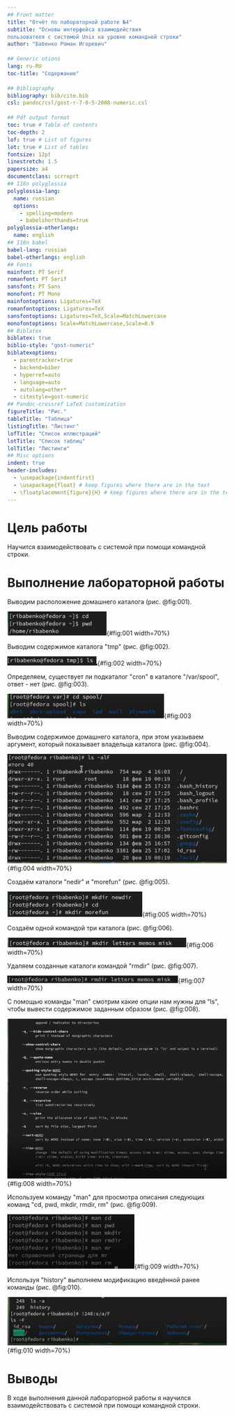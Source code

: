 ```yaml
---
## Front matter
title: "Отчёт по лабораторной работе №4"
subtitle: "Основы интерфейса взаимодействия
пользователя с системой Unix на уровне командной строки"
author: "Бабенко Роман Игоревич"

## Generic otions
lang: ru-RU
toc-title: "Содержание"

## Bibliography
bibliography: bib/cite.bib
csl: pandoc/csl/gost-r-7-0-5-2008-numeric.csl

## Pdf output format
toc: true # Table of contents
toc-depth: 2
lof: true # List of figures
lot: true # List of tables
fontsize: 12pt
linestretch: 1.5
papersize: a4
documentclass: scrreprt
## I18n polyglossia
polyglossia-lang:
  name: russian
  options:
	- spelling=modern
	- babelshorthands=true
polyglossia-otherlangs:
  name: english
## I18n babel
babel-lang: russian
babel-otherlangs: english
## Fonts
mainfont: PT Serif
romanfont: PT Serif
sansfont: PT Sans
monofont: PT Mono
mainfontoptions: Ligatures=TeX
romanfontoptions: Ligatures=TeX
sansfontoptions: Ligatures=TeX,Scale=MatchLowercase
monofontoptions: Scale=MatchLowercase,Scale=0.9
## Biblatex
biblatex: true
biblio-style: "gost-numeric"
biblatexoptions:
  - parentracker=true
  - backend=biber
  - hyperref=auto
  - language=auto
  - autolang=other*
  - citestyle=gost-numeric
## Pandoc-crossref LaTeX customization
figureTitle: "Рис."
tableTitle: "Таблица"
listingTitle: "Листинг"
lofTitle: "Список иллюстраций"
lotTitle: "Список таблиц"
lolTitle: "Листинги"
## Misc options
indent: true
header-includes:
  - \usepackage{indentfirst}
  - \usepackage{float} # keep figures where there are in the text
  - \floatplacement{figure}{H} # keep figures where there are in the text
---
```


# Цель работы

Научится взаимодействовать с системой при помощи командной строки.

# Выполнение лабораторной работы

Выводим расположение домашнего каталога (рис. @fig:001).

![Домашний каталог](image/1.png){#fig:001 width=70%}

Выводим содержимое каталога "tmp" (рис. @fig:002).

![Содержимое "tmp"](image/2.png){#fig:002 width=70%}

Определяем, существует ли подкаталог  "cron" в каталоге "/var/spool", ответ - нет (рис. @fig:003).

![Проверка наличия каталога](image/3.png){#fig:003 width=70%}

Выводим содержимое домашнего каталога, при этом указываем аргумент, который показывает владельца каталога (рис. @fig:004).

![Содержимое домашнего каталога](image/4.png){#fig:004 width=70%}

Создаём каталоги "nedir" и "morefun" (рис. @fig:005).

![Создание каталогов](image/5.png){#fig:005 width=70%}

Создаём одной командой три каталога (рис. @fig:006).

![Создание каталогов одной командой](image/6.png){#fig:006 width=70%}

Удаляем созданные каталоги командой "rmdir" (рис. @fig:007).

![Удаление каталогов](image/7.png){#fig:007 width=70%}

С помощью команды "man" смотрим какие опции нам нужны для "ls", чтобы вывести содержимое заданным образом (рис. @fig:008).

![Изучаем аргументы для "ls"](image/8.png){#fig:008 width=70%}

Используем команду "man" для просмотра описания следующих команд "cd, pwd, mkdir, rmdir, rm" (рис. @fig:009).

![Применяем "man" для разных команд](image/9.png){#fig:009 width=70%}

Используя "history" выполняем модификацию введённой ранее команды  (рис. @fig:010).

![Модифицируем команду](image/10.png){#fig:010 width=70%}

# Выводы

В ходе выполнения данной лабораторной работы я научился взаимодействовать с системой при помощи командной строки.
